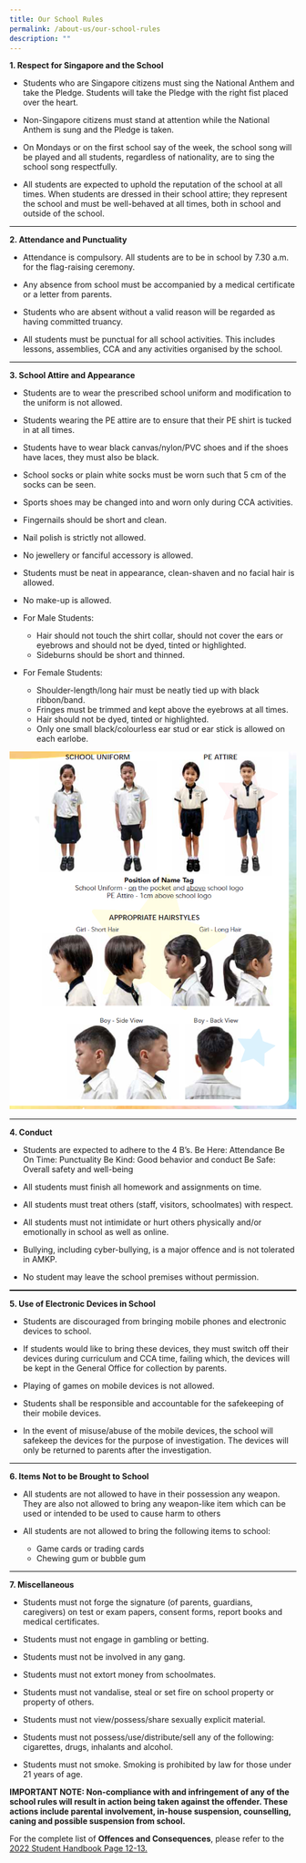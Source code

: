 ```yaml
---
title: Our School Rules
permalink: /about-us/our-school-rules
description: ""
---
```

**1. Respect for Singapore and the School**
* Students who are Singapore citizens must sing the National Anthem and take the Pledge. Students will take the Pledge with the right fist placed over the heart.

* Non-Singapore citizens must stand at attention while the National Anthem is sung and the Pledge is taken.

* On Mondays or on the first school say of the week, the school song will be played and all students, regardless of nationality, are to sing the school song respectfully.

* All students are expected to uphold the reputation of the school at all times. When students are dressed in their school attire; they represent the school and must be well-behaved at all times, both in school and outside of the school.

<hr style="height:1px;border-width:0;color:gray;background-color:black">

**2. Attendance and Punctuality**
* Attendance is compulsory. All students are to be in school by 7.30 a.m. for the flag-raising ceremony. 

* Any absence from school must be accompanied by a medical certificate or a letter from parents. 

* Students who are absent without a valid reason will be regarded as having committed truancy. 

* All students must be punctual for all school activities. This includes lessons, assemblies, CCA and any activities organised by the school.

<hr style="height:1px;border-width:0;color:gray;background-color:black">

**3. School Attire and Appearance**
* Students are to wear the prescribed school uniform and modification to the uniform is not allowed.

* Students wearing the PE attire are to ensure that their PE shirt is tucked in at all times.

* Students have to wear black canvas/nylon/PVC shoes and if the shoes have laces, they must also be black.

* School socks or plain white socks must be worn such that 5 cm of the socks can be seen.

* Sports shoes may be changed into and worn only during CCA activities. 

* Fingernails should be short and clean. 

* Nail polish is strictly not allowed. 

* No jewellery or fanciful accessory is allowed.

* Students must be neat in appearance, clean-shaven and no facial hair is allowed.

* No make-up is allowed.

* For Male Students: 
  * Hair should not touch the shirt collar, should not cover the ears or eyebrows and should not be dyed, tinted or highlighted. 
  * Sideburns should be short and thinned. 

* For Female Students: 
  * Shoulder-length/long hair must be neatly tied up with black ribbon/band.
  * Fringes must be trimmed and kept above the eyebrows at all times. 
  * Hair should not be dyed, tinted or highlighted.
  * Only one small black/colourless ear stud or ear stick is allowed on each earlobe.

![](/images/Our%20School%20Rules.png)

<hr style="height:1px;border-width:0;color:gray;background-color:black">

**4. Conduct**
* Students are expected to adhere to the 4 B’s.
    Be Here: Attendance
    Be On Time: Punctuality
    Be Kind: Good behavior and conduct
    Be Safe: Overall safety and well-being

* All students must finish all homework and assignments on time.

* All students must treat others (staff, visitors, schoolmates) with respect.

* All students must not intimidate or hurt others physically and/or emotionally in school as well as online. 

* Bullying, including cyber-bullying, is a major offence and is not tolerated in AMKP. 

* No student may leave the school premises without permission.

<hr style="height:2px;border-width:0;color:gray;background-color:black">

**5. Use of Electronic Devices in School**
* Students are discouraged from bringing mobile phones and electronic devices to school.

* If students would like to bring these devices, they must switch off their devices during curriculum and CCA time, failing which, the devices will be kept in the General Office for collection by parents.

* Playing of games on mobile devices is not allowed.

* Students shall be responsible and accountable for the safekeeping of their mobile devices.

* In the event of misuse/abuse of the mobile devices, the school will safekeep the devices for the purpose of investigation. The devices will only be returned to parents after the investigation.

<hr style="height:1px;border-width:0;color:gray;background-color:black">

**6. Items Not to be Brought to School**
* All students are not allowed to have in their possession any weapon. They are also not allowed to bring any weapon-like item which can be used or intended to be used to cause harm to others

* All students are not allowed to bring the following items to school:
  * Game cards or trading cards
  * Chewing gum or bubble gum

<hr style="height:1px;border-width:0;color:gray;background-color:black">

**7. Miscellaneous**
* Students must not forge the signature (of parents, guardians, caregivers) on test or exam papers, consent forms, report books and medical certificates.

* Students must not engage in gambling or betting.

* Students must not be involved in any gang.

* Students must not extort money from schoolmates.

* Students must not vandalise, steal or set fire on school property or property of others.

* Students must not view/possess/share sexually explicit material.

* Students must not possess/use/distribute/sell any of the following: cigarettes, drugs, inhalants and alcohol.

* Students must not smoke. Smoking is prohibited by law for those under 21 years of age.

**IMPORTANT NOTE:
Non-compliance with and infringement of any of the school rules will result in action being taken against the offender. These actions include parental involvement, in-house suspension, counselling, caning and possible suspension from school.**
 
For the complete list of **Offences and Consequences**, 
please refer to the <u>2022 Student Handbook Page 12-13.</u>
